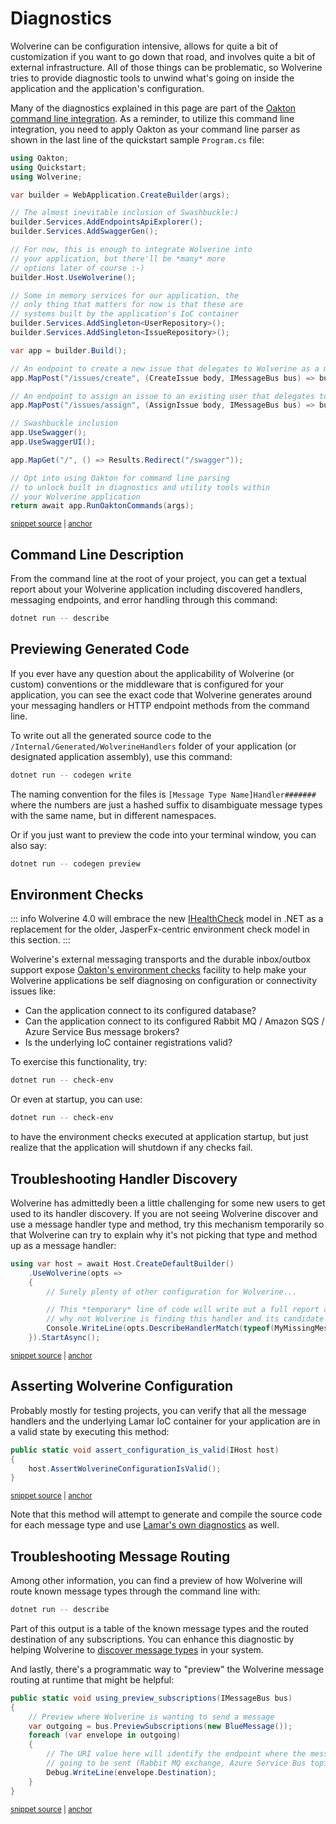 # Diagnostics

Wolverine can be configuration intensive, allows for quite a bit of customization if you want to go down that road, and involves
quite a bit of external infrastructure. All of those things can be problematic, so Wolverine tries to provide diagnostic tools
to unwind what's going on inside the application and the application's configuration. 

Many of the diagnostics explained in this page are part of the [Oakton command line integration](https://jasperfx.github.io/oakton). As a reminder,
to utilize this command line integration, you need to apply Oakton as your command line parser as shown in the last line of the quickstart
sample `Program.cs` file:

<!-- snippet: sample_Quickstart_Program -->
<a id='snippet-sample_quickstart_program'></a>
```cs
using Oakton;
using Quickstart;
using Wolverine;

var builder = WebApplication.CreateBuilder(args);

// The almost inevitable inclusion of Swashbuckle:)
builder.Services.AddEndpointsApiExplorer();
builder.Services.AddSwaggerGen();

// For now, this is enough to integrate Wolverine into
// your application, but there'll be *many* more
// options later of course :-)
builder.Host.UseWolverine();

// Some in memory services for our application, the
// only thing that matters for now is that these are
// systems built by the application's IoC container
builder.Services.AddSingleton<UserRepository>();
builder.Services.AddSingleton<IssueRepository>();

var app = builder.Build();

// An endpoint to create a new issue that delegates to Wolverine as a mediator
app.MapPost("/issues/create", (CreateIssue body, IMessageBus bus) => bus.InvokeAsync(body));

// An endpoint to assign an issue to an existing user that delegates to Wolverine as a mediator
app.MapPost("/issues/assign", (AssignIssue body, IMessageBus bus) => bus.InvokeAsync(body));

// Swashbuckle inclusion
app.UseSwagger();
app.UseSwaggerUI();

app.MapGet("/", () => Results.Redirect("/swagger"));

// Opt into using Oakton for command line parsing
// to unlock built in diagnostics and utility tools within
// your Wolverine application
return await app.RunOaktonCommands(args);
```
<sup><a href='https://github.com/JasperFx/wolverine/blob/main/src/Samples/Quickstart/Program.cs#L1-L43' title='Snippet source file'>snippet source</a> | <a href='#snippet-sample_quickstart_program' title='Start of snippet'>anchor</a></sup>
<!-- endSnippet -->

## Command Line Description

From the command line at the root of your project, you can get a textual report about your Wolverine application
including discovered handlers, messaging endpoints, and error handling through this command:

```bash
dotnet run -- describe
```

## Previewing Generated Code

If you ever have any question about the applicability of Wolverine (or custom) conventions or the middleware that
is configured for your application, you can see the exact code that Wolverine generates around your messaging handlers
or HTTP endpoint methods from the command line.

To write out all the generated source code to the `/Internal/Generated/WolverineHandlers` folder of your application (or designated application assembly),
use this command:

```bash
dotnet run -- codegen write
```

The naming convention for the files is `[Message Type Name]Handler#######` where the numbers are just a hashed suffix to disambiguate
message types with the same name, but in different namespaces.

Or if you just want to preview the code into your terminal window, you can also say:

```bash
dotnet run -- codegen preview
```

## Environment Checks

::: info
Wolverine 4.0 will embrace the new [IHealthCheck](https://learn.microsoft.com/en-us/dotnet/api/microsoft.extensions.diagnostics.healthchecks.ihealthcheck?view=net-8.0) model in .NET as a replacement for the older, JasperFx-centric
environment check model in this section. 
:::

Wolverine's external messaging transports and the durable inbox/outbox support expose [Oakton's environment checks](https://jasperfx.github.io/oakton/guide/host/environment.html)
facility to help make your Wolverine applications be self diagnosing on configuration or connectivity issues like:

* Can the application connect to its configured database?
* Can the application connect to its configured Rabbit MQ / Amazon SQS / Azure Service Bus message brokers?
* Is the underlying IoC container registrations valid?

To exercise this functionality, try:

```bash
dotnet run -- check-env
```

Or even at startup, you can use:

```bash
dotnet run -- check-env
```

to have the environment checks executed at application startup, but just realize that the application will shutdown if any
checks fail.

## Troubleshooting Handler Discovery

Wolverine has admittedly been a little challenging for some new users to get used to its handler discovery. If you are not seeing
Wolverine discover and use a message handler type and method, try this mechanism temporarily so that Wolverine can
try to explain why it's not picking that type and method up as a message handler:

<!-- snippet: sample_describe_handler_match -->
<a id='snippet-sample_describe_handler_match'></a>
```cs
using var host = await Host.CreateDefaultBuilder()
    .UseWolverine(opts =>
    {
        // Surely plenty of other configuration for Wolverine...

        // This *temporary* line of code will write out a full report about why or
        // why not Wolverine is finding this handler and its candidate handler messages
        Console.WriteLine(opts.DescribeHandlerMatch(typeof(MyMissingMessageHandler)));
    }).StartAsync();
```
<sup><a href='https://github.com/JasperFx/wolverine/blob/main/src/Samples/DocumentationSamples/HandlerDiscoverySamples.cs#L148-L160' title='Snippet source file'>snippet source</a> | <a href='#snippet-sample_describe_handler_match' title='Start of snippet'>anchor</a></sup>
<!-- endSnippet -->

## Asserting Wolverine Configuration

Probably mostly for testing projects, you can verify that all the message handlers and the underlying Lamar IoC container for your
application are in a valid state by executing this method:

<!-- snippet: sample_using_AssertWolverineConfigurationIsValid -->
<a id='snippet-sample_using_assertwolverineconfigurationisvalid'></a>
```cs
public static void assert_configuration_is_valid(IHost host)
{
    host.AssertWolverineConfigurationIsValid();
}
```
<sup><a href='https://github.com/JasperFx/wolverine/blob/main/src/Samples/DocumentationSamples/DiagnosticSamples.cs#L8-L15' title='Snippet source file'>snippet source</a> | <a href='#snippet-sample_using_assertwolverineconfigurationisvalid' title='Start of snippet'>anchor</a></sup>
<!-- endSnippet -->

Note that this method will attempt to generate and compile the source code for each message type and use [Lamar's own
diagnostics](https://jasperfx.github.io/lamar/guide/ioc/diagnostics/) as well.

## Troubleshooting Message Routing

Among other information, you can find a preview of how Wolverine will route known message types through the command line
with:

```bash
dotnet run -- describe
```

Part of this output is a table of the known message types and the routed destination of any subscriptions. You can enhance
this diagnostic by helping Wolverine to [discover message types](/guide/messages#message-discovery) in your system. 

And lastly, there's a programmatic way to "preview" the Wolverine message routing at runtime that might 
be helpful:

<!-- snippet: sample_using_preview_subscriptions -->
<a id='snippet-sample_using_preview_subscriptions'></a>
```cs
public static void using_preview_subscriptions(IMessageBus bus)
{
    // Preview where Wolverine is wanting to send a message
    var outgoing = bus.PreviewSubscriptions(new BlueMessage());
    foreach (var envelope in outgoing)
    {
        // The URI value here will identify the endpoint where the message is
        // going to be sent (Rabbit MQ exchange, Azure Service Bus topic, Kafka topic, local queue, etc.)
        Debug.WriteLine(envelope.Destination);
    }
}
```
<sup><a href='https://github.com/JasperFx/wolverine/blob/main/src/Testing/CoreTests/Runtime/Routing/routing_precedence.cs#L71-L85' title='Snippet source file'>snippet source</a> | <a href='#snippet-sample_using_preview_subscriptions' title='Start of snippet'>anchor</a></sup>
<!-- endSnippet -->


